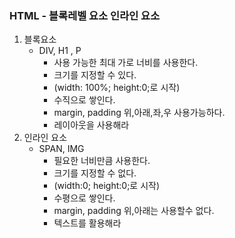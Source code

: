 ### HTML - 블록레벨 요소 인라인 요소

1. 블록요소
    - DIV, H1 , P
        - 사용 가능한 최대 가로 너비를 사용한다.
        - 크기를 지정할 수 있다.
        - (width: 100%; height:0;로 시작)
        - 수직으로 쌓인다.
        - margin, padding 위,아래,좌,우 사용가능하다.
        - 레이아웃을 사용해라
2. 인라인 요소
    - SPAN, IMG
         - 필요한 너비만큼 사용한다.
         - 크기를 지정할 수 없다.
         - (width:0; height:0;로 시작)
         - 수평으로 쌓인다.
         - margin, padding 위,아래는 사용할수 없다.
         - 텍스트를 활용해라